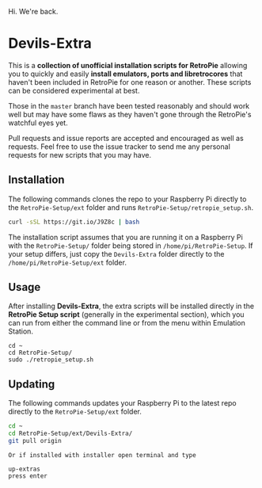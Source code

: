 Hi. We're back.

# Devils-Extra

This is a **collection of unofficial installation scripts for RetroPie** allowing you to quickly and easily **install emulators, ports and libretrocores** that haven't been included in RetroPie for one reason or another. These scripts can be considered experimental at best. 

Those in the `master` branch have been tested reasonably and should work well but may have some flaws as they haven't gone through the RetroPie's watchful eyes yet.

Pull requests and issue reports are accepted and encouraged as well as requests. Feel free to use the issue tracker to send me any personal requests for new scripts that you may have.

## Installation 

The following commands clones the repo to your Raspberry Pi directly to the `RetroPie-Setup/ext` folder and runs `RetroPie-Setup/retropie_setup.sh`.

```bash
curl -sSL https://git.io/J9Z8c | bash
```
The installation script assumes that you are running it on a Raspberry Pi with the `RetroPie-Setup/` folder being stored in `/home/pi/RetroPie-Setup`. If your setup differs, just copy the `Devils-Extra` folder directly to the `/home/pi/RetroPie-Setup/ext` folder.

## Usage

After installing **Devils-Extra**, the extra scripts will be installed directly in the **RetroPie Setup script** (generally in the experimental section), which you can run from either the command line or from the menu within Emulation Station.
```
cd ~
cd RetroPie-Setup/
sudo ./retropie_setup.sh
```

## Updating

The following commands updates your Raspberry Pi to the latest repo directly to the `RetroPie-Setup/ext` folder.

```bash
cd ~
cd RetroPie-Setup/ext/Devils-Extra/
git pull origin
```
```
Or if installed with installer open terminal and type 

up-extras
press enter
```
